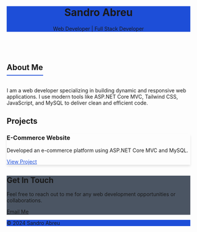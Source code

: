 <!DOCTYPE html>
<html lang="en">
<head>
  <meta charset="UTF-8">
  <meta name="viewport" content="width=device-width, initial-scale=1.0">
  <title>Sandro's Portfolio</title>
  <link rel="stylesheet" href="https://cdnjs.cloudflare.com/ajax/libs/tailwindcss/3.3.2/tailwind.min.css"> <!-- Link to Tailwind CSS CDN -->
  <style>
    .bg-primary {
      background-color: #1D4ED8; /* Tailwind Blue 700 */
    }
    .bg-secondary {
      background-color: #4B5563; /* Tailwind Gray 700 */
    }
    .text-primary {
      color: #1D4ED8; /* Tailwind Blue 700 */
    }
    .text-accent {
      color: #F59E0B; /* Tailwind Yellow 500 */
    }
    .custom-heading {
      border-bottom: 2px solid #1D4ED8; /* Tailwind Blue 700 */
      display: inline-block;
      padding-bottom: 0.5rem;
    }
    .card-shadow {
      box-shadow: 0 4px 6px rgba(0, 0, 0, 0.1);
    }
  </style>
</head>
<body class="bg-gray-50 text-gray-800">

  <!-- Header -->
  <header class="bg-primary text-white p-6">
    <h1 class="text-4xl font-bold text-center">Sandro Abreu</h1>
    <p class="text-center text-lg mt-2">Web Developer | Full Stack Developer</p>
  </header>

  <!-- About Me Section -->
  <section id="about" class="p-8 text-center">
    <h2 class="text-3xl font-semibold mb-4 custom-heading">About Me</h2>
    <p class="max-w-3xl mx-auto text-lg">I am a web developer specializing in building dynamic and responsive web applications. I use modern tools like ASP.NET Core MVC, Tailwind CSS, JavaScript, and MySQL to deliver clean and efficient code.</p>
  </section>

  <!-- Projects Section -->
  <section id="projects" class="p-8 bg-gray-100">
    <h2 class="text-3xl font-semibold text-center mb-8">Projects</h2>
    <div class="grid grid-cols-1 sm:grid-cols-2 lg:grid-cols-3 gap-6">
      <!-- Project Card -->
      <div class="bg-white p-6 rounded-lg shadow-lg card-shadow">
        <h3 class="text-xl font-bold">E-Commerce Website</h3>
        <p class="mt-2">Developed an e-commerce platform using ASP.NET Core MVC and MySQL.</p>
        <a href="#" class="text-primary mt-4 inline-block hover:underline">View Project</a>
      </div>
      <!-- Repeat for more projects -->
    </div>
  </section>

  <!-- Contact Section -->
  <section id="contact" class="p-8 text-center bg-secondary text-white">
    <h2 class="text-3xl font-semibold mb-4">Get In Touch</h2>
    <p class="mb-6">Feel free to reach out to me for any web development opportunities or collaborations.</p>
    <a href="mailto:pt09san@outlook.com" class="bg-accent text-black py-2 px-6 rounded-full hover:bg-yellow-400">Email Me</a>
  </section>

  <!-- Footer -->
  <footer class="bg-primary text-white text-center p-4">
    <p>&copy; 2024 Sandro Abreu</p>
  </footer>

</body>
</html>
